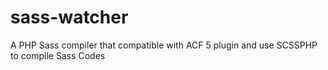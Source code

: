 sass-watcher
============

A PHP Sass compiler that compatible with ACF 5 plugin and use SCSSPHP to compile Sass Codes

